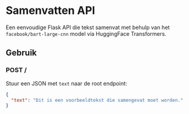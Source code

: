 # Samenvatten API

Een eenvoudige Flask API die tekst samenvat met behulp van het `facebook/bart-large-cnn` model via HuggingFace Transformers.

## Gebruik

### POST /

Stuur een JSON met `text` naar de root endpoint:

```json
{
  "text": "Dit is een voorbeeldtekst die samengevat moet worden."
}
